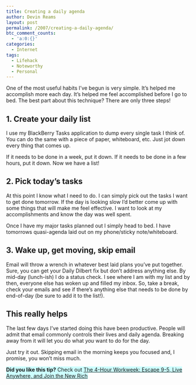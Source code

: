 ```yaml
---
title: Creating a daily agenda
author: Devin Reams
layout: post
permalink: /2007/creating-a-daily-agenda/
btc_comment_counts:
  - 'a:0:{}'
categories:
  - Internet
tags:
  - Lifehack
  - Noteworthy
  - Personal
---
```

One of the most useful habits I&#8217;ve begun is very simple. It&#8217;s helped me accomplish more each day. It&#8217;s helped me feel accomplished before I go to bed. The best part about this technique? There are only three steps!

## 1. Create your daily list

I use my BlackBerry Tasks application to dump every single task I think of. You can do the same with a piece of paper, whiteboard, etc. Just <span class="highlight">jot down every thing that comes up</span>.

If it needs to be done in a week, put it down. If it needs to be done in a few hours, put it down. Now we have a list!

## 2. Pick today&#8217;s tasks

At this point I know what I need to do. I can simply pick out the tasks I want to get done tomorrow. If the day is looking slow I&#8217;d better come up with some things that will make me feel effective. I want to look at my accomplishments and <span class="highlight">know the day was well spent</span>.

Once I have my major tasks planned out I simply head to bed. I have tomorrows quasi-agenda laid out on my phone/sticky note/whiteboard.

## 3. Wake up, get moving, skip email

<span class="highlight">Email will throw a wrench in whatever best laid plans you&#8217;ve put together</span>. Sure, you can get your Daily Dilbert fix but don&#8217;t address anything else. By mid-day (lunch-ish) I do a status check. I see where I am with my list and by then, everyone else has woken up and filled my inbox. So, take a break, check your emails and see if there&#8217;s anything else that needs to be done by end-of-day (be sure to add it to the list!).

## This really helps

The last few days I&#8217;ve started doing this have been productive. People will admit that email commonly controls their lives and daily agenda. Breaking away from it will let you do what *you* want to do for the day.

Just try it out. Skipping email in the morning keeps you focused and, I promise, you won&#8217;t miss much.

<span style="background:#ccffff"><strong>Did you like this tip?</strong> Check out <a href="http://www.amazon.com/gp/product/0307353133?ie=UTF8&#038;tag=devinreamscom-20&#038;linkCode=as2&#038;camp=1789&#038;creative=9325&#038;creativeASIN=0307353133">The 4-Hour Workweek: Escape 9-5, Live Anywhere, and Join the New Rich</a><img src="http://www.assoc-amazon.com/e/ir?t=devinreamscom-20&#038;l=as2&#038;o=1&#038;a=0307353133" width="1" height="1" border="0" alt="" style="border:none !important; margin:0px !important;" /></span>